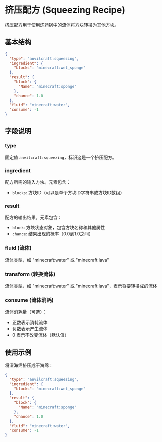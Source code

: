 # 挤压配方 (Squeezing Recipe)

挤压配方用于使用炼药锅中的流体将方块转换为其他方块。

## 基本结构

```json
{
  "type": "anvilcraft:squeezing",
  "ingredient": {
    "blocks": "minecraft:wet_sponge"
  },
  "result": {
    "block": {
      "Name": "minecraft:sponge"
    },
    "chance": 1.0
  },
  "fluid": "minecraft:water",
  "consume": -1
}
```

## 字段说明

### type

固定值 `anvilcraft:squeezing`，标识这是一个挤压配方。

### ingredient

配方所需的输入方块。元素包含：

- `blocks`: 方块ID（可以是单个方块ID字符串或方块ID数组）

### result

配方的输出结果。元素包含：

- `block`: 方块状态对象，包含方块名称和其他属性
- `chance`: 结果出现的概率（0.0到1.0之间）

### fluid (流体)

流体类型，如 "minecraft:water" 或 "minecraft:lava"

### transform (转换流体)

流体类型，如 "minecraft:water" 或 "minecraft:lava"，表示将要转换成的流体

### consume (流体消耗)

流体消耗量（可选）：

- 正数表示消耗流体
- 负数表示产生流体
- 0 表示不改变流体（默认值）

## 使用示例

将湿海绵挤压成干海绵：

```json
{
  "type": "anvilcraft:squeezing",
  "ingredient": {
    "blocks": "minecraft:wet_sponge"
  },
  "result": {
    "block": {
      "Name": "minecraft:sponge"
    },
    "chance": 1.0
  },
  "fluid": "minecraft:water",
  "consume": -1
}
```